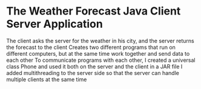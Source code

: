 # The Weather Forecast Java Client Server Application
The client asks the server for the weather in his city, and the server returns the forecast to the client
Creates two different programs that run on different computers, but at the same time work together and send data to each other
To communicate programs with each other, I created a universal class Phone and used it both on the server and the client in a JAR file
I added multithreading to the server side so that the server can handle multiple clients at the same time
